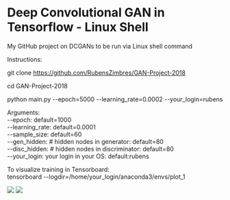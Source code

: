 # Deep Convolutional GAN in Tensorflow - Linux Shell

My GitHub project on DCGANs to be run via Linux shell command

Instructions:

git clone https://github.com/RubensZimbres/GAN-Project-2018

cd GAN-Project-2018

python main.py --epoch=5000 --learning_rate=0.0002 --your_login=rubens

Arguments:  
--epoch: default=1000  
--learning_rate: default=0.0001  
--sample_size: default=60  
--gen_hidden: # hidden nodes in generator: default=80  
--disc_hidden: # hidden nodes in discriminator: default=80  
--your_login: your login in your OS: default:rubens

To visualize training in Tensorboard:  
tensorboard --logdir=/home/your_login/anaconda3/envs/plot_1

<img src=https://github.com/RubensZimbres/GAN-Project-2018/blob/master/GAN_BEST_Linux.png>  

<img src=https://github.com/RubensZimbres/GAN-Project-2018/blob/master/Loss_GAN_GitHub.png>
